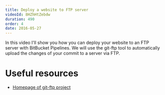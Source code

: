 ```yaml
---
title: Deploy a website to FTP server
videoId: 8HZhHtZebdw
duration: 490
order: 4
date: 2016-05-27
---
```


In this video I'll show you how you can deploy your website to an FTP server with BitBucket Pipelines. We will use the git-ftp tool to automatically upload the changes of your commit to a server via FTP.

# Useful resources
* <a href="https://git-ftp.github.io/" target="_blank">Homepage of git-ftp project</a>